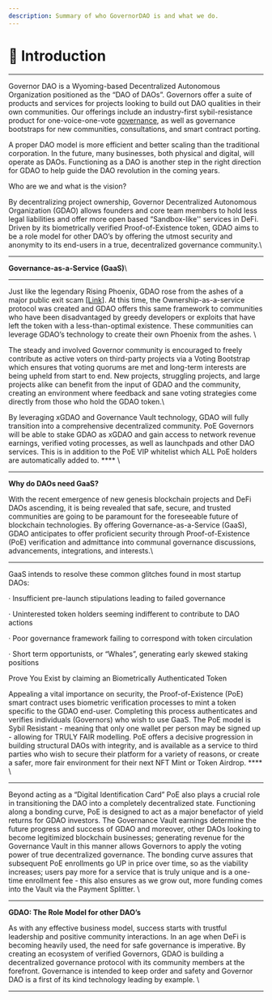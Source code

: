 ```yaml
---
description: Summary of who GovernorDAO is and what we do.
---
```


# 👋 Introduction

****

Governor DAO is a Wyoming-based Decentralized Autonomous Organization positioned as the “DAO of DAOs”. Governors offer a suite of products and services for projects looking to build out DAO qualities in their own communities. Our offerings include an industry-first sybil-resistance product for one-voice-one-vote [governance](https://blog.governordao.org/2020/10/18/governor-gdao-state-of-the-union/), as well as governance bootstraps for new communities, consultations, and smart contract porting.

A proper DAO model is more efficient and better scaling than the traditional corporation. In the future, many businesses, both physical and digital, will operate as DAOs. Functioning as a DAO is another step in the right direction for GDAO to help guide the DAO revolution in the coming years.

Who are we and what is the vision?

By decentralizing project ownership, Governor Decentralized Autonomous Organization (GDAO) allows founders and core team members to hold less legal liabilities and offer more open based “Sandbox-like'' services in DeFi. Driven by its biometrically verified Proof-of-Existence token, GDAO aims to be a role model for other DAO’s by offering the utmost security and anonymity to its end-users in a true, decentralized governance community.\
****

**Governance-as-a-Service (GaaS)**\
****

Just like the legendary Rising Phoenix, GDAO rose from the ashes of a major public exit scam [\[Link\]](https://dunk.medium.com/cbdao-exitscammed-moving-forward-as-a-community-9767bc4a8037). At this time, the Ownership-as-a-service protocol was created and GDAO offers this same framework to communities who have been disadvantaged by greedy developers or exploits that have left the token with a less-than-optimal existence. These communities can leverage GDAO’s technology to create their own Phoenix from the ashes. \


The steady and involved Governor community is encouraged to freely contribute as active voters on third-party projects via a Voting Bootstrap which ensures that voting quorums are met and long-term interests are being upheld from start to end. New projects, struggling projects, and large projects alike can benefit from the input of GDAO and the community, creating an environment where feedback and sane voting strategies come directly from those who hold the GDAO token.\


By leveraging xGDAO and Governance Vault technology, GDAO will fully transition into a comprehensive decentralized community. PoE Governors will be able to stake GDAO as xGDAO and gain access to network revenue earnings, verified voting processes, as well as launchpads and other DAO services. This is in addition to the PoE VIP whitelist which ALL PoE holders are automatically added to. **** \
****

**Why do DAOs need GaaS?**

With the recent emergence of new genesis blockchain projects and DeFi DAOs ascending, it is being revealed that safe, secure, and trusted communities are going to be paramount for the foreseeable future of blockchain technologies. By offering Governance-as-a-Service (GaaS), GDAO anticipates to offer proficient security through Proof-of-Existence (PoE) verification and admittance into communal governance discussions, advancements, integrations, and interests.\
****

GaaS intends to resolve these common glitches found in most startup DAOs:&#x20;

·      Insufficient pre-launch stipulations leading to failed governance

·      Uninterested token holders seeming indifferent to contribute to DAO actions

·      Poor governance framework failing to correspond with token circulation

·      Short term opportunists, or “Whales”, generating early skewed staking positions

Prove You Exist by claiming an Biometrically Authenticated Token

Appealing a vital importance on security, the Proof-of-Existence (PoE) smart contract uses biometric verification processes to mint a token specific to the GDAO end-user. Completing this process authenticates and verifies individuals (Governors) who wish to use GaaS. The PoE model is Sybil Resistant - meaning that only one wallet per person may be signed up - allowing for TRULY FAIR modelling.  PoE offers a decisive progression in building structural DAOs with integrity, and is available as a service to third parties who wish to secure their platform for a variety of reasons, or create a safer, more fair environment for their next NFT Mint or Token Airdrop. **** \
****

Beyond acting as a “Digital Identification Card” PoE also plays a crucial role in transitioning the DAO into a completely decentralized state. Functioning along a bonding curve, PoE is designed to act as a major benefactor of yield returns for GDAO investors. The Governance Vault earnings determine the future progress and success of GDAO and moreover, other DAOs looking to become legitimized blockchain businesses; generating revenue for the Governance Vault in this manner allows Governors to apply the voting power of true decentralized governance. The bonding curve assures that subsequent PoE enrollments go UP in price over time, so as the viability increases; users pay more for a service that is truly unique and is a one-time enrollment fee - this also ensures as we grow out, more funding comes into the Vault via the Payment Splitter. \
****

**GDAO: The Role Model for other DAO’s**

As with any effective business model, success starts with trustful leadership and positive community interactions. In an age when DeFi is becoming heavily used, the need for safe governance is imperative. By creating an ecosystem of verified Governors, GDAO is building a decentralized governance protocol with its community members at the forefront. Governance is intended to keep order and safety and Governor DAO is a first of its kind technology leading by example. \
****
